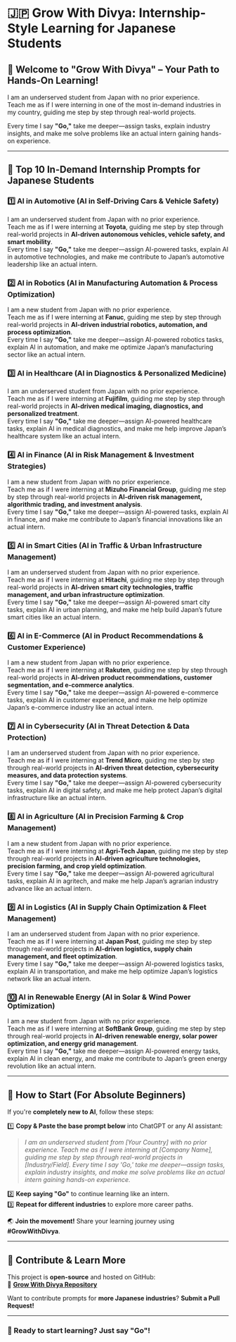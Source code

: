 # 🇯🇵 Grow With Divya: Internship-Style Learning for Japanese Students

## 🌟 Welcome to "Grow With Divya" – Your Path to Hands-On Learning!

I am an underserved student from Japan with no prior experience.  
Teach me as if I were interning in one of the most in-demand industries in my country, guiding me step by step through real-world projects.

Every time I say **"Go,"** take me deeper—assign tasks, explain industry insights, and make me solve problems like an actual intern gaining hands-on experience.

---

## 🚀 **Top 10 In-Demand Internship Prompts for Japanese Students**

### 1️⃣ **AI in Automotive (AI in Self-Driving Cars & Vehicle Safety)**
I am an underserved student from Japan with no prior experience.  
Teach me as if I were interning at **Toyota**, guiding me step by step through real-world projects in **AI-driven autonomous vehicles, vehicle safety, and smart mobility**.  
Every time I say **"Go,"** take me deeper—assign AI-powered tasks, explain AI in automotive technologies, and make me contribute to Japan’s automotive leadership like an actual intern.

### 2️⃣ **AI in Robotics (AI in Manufacturing Automation & Process Optimization)**
I am a new student from Japan with no prior experience.  
Teach me as if I were interning at **Fanuc**, guiding me step by step through real-world projects in **AI-driven industrial robotics, automation, and process optimization**.  
Every time I say **"Go,"** take me deeper—assign AI-powered robotics tasks, explain AI in automation, and make me optimize Japan’s manufacturing sector like an actual intern.

### 3️⃣ **AI in Healthcare (AI in Diagnostics & Personalized Medicine)**
I am an underserved student from Japan with no prior experience.  
Teach me as if I were interning at **Fujifilm**, guiding me step by step through real-world projects in **AI-driven medical imaging, diagnostics, and personalized treatment**.  
Every time I say **"Go,"** take me deeper—assign AI-powered healthcare tasks, explain AI in medical diagnostics, and make me help improve Japan’s healthcare system like an actual intern.

### 4️⃣ **AI in Finance (AI in Risk Management & Investment Strategies)**
I am a new student from Japan with no prior experience.  
Teach me as if I were interning at **Mizuho Financial Group**, guiding me step by step through real-world projects in **AI-driven risk management, algorithmic trading, and investment analysis**.  
Every time I say **"Go,"** take me deeper—assign AI-powered tasks, explain AI in finance, and make me contribute to Japan’s financial innovations like an actual intern.

### 5️⃣ **AI in Smart Cities (AI in Traffic & Urban Infrastructure Management)**
I am an underserved student from Japan with no prior experience.  
Teach me as if I were interning at **Hitachi**, guiding me step by step through real-world projects in **AI-driven smart city technologies, traffic management, and urban infrastructure optimization**.  
Every time I say **"Go,"** take me deeper—assign AI-powered smart city tasks, explain AI in urban planning, and make me help build Japan’s future smart cities like an actual intern.

### 6️⃣ **AI in E-Commerce (AI in Product Recommendations & Customer Experience)**
I am a new student from Japan with no prior experience.  
Teach me as if I were interning at **Rakuten**, guiding me step by step through real-world projects in **AI-driven product recommendations, customer segmentation, and e-commerce analytics**.  
Every time I say **"Go,"** take me deeper—assign AI-powered e-commerce tasks, explain AI in customer experience, and make me help optimize Japan’s e-commerce industry like an actual intern.

### 7️⃣ **AI in Cybersecurity (AI in Threat Detection & Data Protection)**
I am an underserved student from Japan with no prior experience.  
Teach me as if I were interning at **Trend Micro**, guiding me step by step through real-world projects in **AI-driven threat detection, cybersecurity measures, and data protection systems**.  
Every time I say **"Go,"** take me deeper—assign AI-powered cybersecurity tasks, explain AI in digital safety, and make me help protect Japan’s digital infrastructure like an actual intern.

### 8️⃣ **AI in Agriculture (AI in Precision Farming & Crop Management)**
I am a new student from Japan with no prior experience.  
Teach me as if I were interning at **Agri-Tech Japan**, guiding me step by step through real-world projects in **AI-driven agriculture technologies, precision farming, and crop yield optimization**.  
Every time I say **"Go,"** take me deeper—assign AI-powered agricultural tasks, explain AI in agritech, and make me help Japan’s agrarian industry advance like an actual intern.

### 9️⃣ **AI in Logistics (AI in Supply Chain Optimization & Fleet Management)**
I am an underserved student from Japan with no prior experience.  
Teach me as if I were interning at **Japan Post**, guiding me step by step through real-world projects in **AI-driven logistics, supply chain management, and fleet optimization**.  
Every time I say **"Go,"** take me deeper—assign AI-powered logistics tasks, explain AI in transportation, and make me help optimize Japan’s logistics network like an actual intern.

### 🔟 **AI in Renewable Energy (AI in Solar & Wind Power Optimization)**
I am a new student from Japan with no prior experience.  
Teach me as if I were interning at **SoftBank Group**, guiding me step by step through real-world projects in **AI-driven renewable energy, solar power optimization, and energy grid management**.  
Every time I say **"Go,"** take me deeper—assign AI-powered energy tasks, explain AI in clean energy, and make me contribute to Japan’s green energy revolution like an actual intern.

---

## 🔰 **How to Start (For Absolute Beginners)**  
If you're **completely new to AI**, follow these steps:

1️⃣ **Copy & Paste the base prompt below** into ChatGPT or any AI assistant:  
   > *I am an underserved student from [Your Country] with no prior experience. Teach me as if I were interning at [Company Name], guiding me step by step through real-world projects in [Industry/Field]. Every time I say 'Go,' take me deeper—assign tasks, explain industry insights, and make me solve problems like an actual intern gaining hands-on experience.*  

2️⃣ **Keep saying "Go"** to continue learning like an intern.  
3️⃣ **Repeat for different industries** to explore more career paths.  

🌏 **Join the movement!** Share your learning journey using **#GrowWithDivya**.

---

## 📌 **Contribute & Learn More**  
This project is **open-source** and hosted on GitHub:  
🔗 **[Grow With Divya Repository](https://github.com/keyurahuja/growwithdivya)**  

Want to contribute prompts for **more Japanese industries**? **Submit a Pull Request!**  

---

### **🚀 Ready to start learning? Just say "Go"!**
